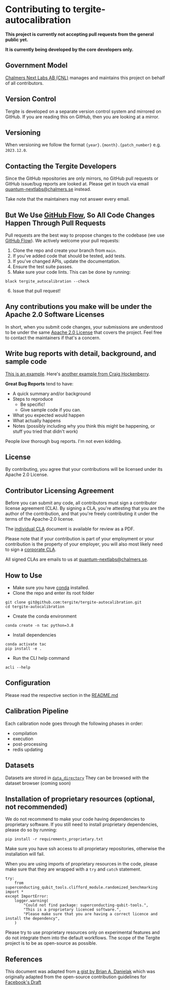 # Contributing to tergite-autocalibration

**This project is currently not accepting pull requests from the general public yet.**

**It is currently being developed by the core developers only.**

## Government Model

[Chalmers Next Labs AB (CNL)](https://chalmersnextlabs.se) manages and maintains this project on behalf of all contributors.

## Version Control

Tergite is developed on a separate version control system and mirrored on GitHub.
If you are reading this on GitHub, then you are looking at a mirror. 

## Versioning

When versioning we follow the format `{year}.{month}.{patch_number}` e.g. `2023.12.0`.

## Contacting the Tergite Developers

Since the GitHub repositories are only mirrors, no GitHub pull requests or GitHub issue/bug reports 
are looked at. Please get in touch via email <quantum-nextlabs@chalmers.se> instead. 

Take note that the maintainers may not answer every email.

## But We Use [GitHub Flow](https://docs.github.com/en/get-started/quickstart/github-flow), So All Code Changes Happen Through Pull Requests

Pull requests are the best way to propose changes to the codebase (we
use [GitHub Flow](https://docs.github.com/en/get-started/quickstart/github-flow)). We actively welcome your pull
requests:

1. Clone the repo and create your branch from `main`.
2. If you've added code that should be tested, add tests.
3. If you've changed APIs, update the documentation.
4. Ensure the test suite passes.
5. Make sure your code lints. This can be done by running:
```
black tergite_autocalibration --check
```
6. Issue that pull request!

## Any contributions you make will be under the Apache 2.0 Software Licenses

In short, when you submit code changes, your submissions are understood to be under the
same [Apache 2.0 License](./LICENSE.txt) that covers the project. Feel free to contact the maintainers if that's a concern.

## Write bug reports with detail, background, and sample code

[This is an example](http://stackoverflow.com/q/12488905/180626).
Here's [another example from Craig Hockenberry](http://www.openradar.me/11905408).

**Great Bug Reports** tend to have:

-   A quick summary and/or background
-   Steps to reproduce
    -   Be specific!
    -   Give sample code if you can.
-   What you expected would happen
-   What actually happens
-   Notes (possibly including why you think this might be happening, or stuff you tried that didn't work)

People _love_ thorough bug reports. I'm not even kidding.

## License

By contributing, you agree that your contributions will be licensed under its Apache 2.0 License.

## Contributor Licensing Agreement

Before you can submit any code, all contributors must sign a
contributor license agreement (CLA). By signing a CLA, you're attesting
that you are the author of the contribution, and that you're freely
contributing it under the terms of the Apache-2.0 license.

The [individual CLA](https://tergite.github.io/contributing/icla.pdf) document is available for review as a PDF.

Please note that if your contribution is part of your employment or 
your contribution is the property of your employer, 
you will also most likely need to sign a [corporate CLA](https://tergite.github.io/contributing/ccla.pdf).

All signed CLAs are emails to us at <quantum-nextlabs@chalmers.se>.

## How to Use

-   Make sure you have [conda](https://docs.anaconda.com/free/miniconda/index.html) installed.
-   Clone the repo and enter its root folder

```shell
git clone git@github.com:tergite/tergite-autocalibration.git
cd tergite-autocalibration
```

- Create the conda environment

```shell
conda create -n tac python=3.8
```

-   Install dependencies

```shell
conda activate tac
pip install -e .
```

-   Run the CLI help command

```shell
acli --help
```

## Configuration

Please read the respective section in the [README.md](./README.md)

## Calibration Pipeline

Each calibration node goes through the following phases in order:

- compilation
- execution 
- post-processing
- redis updating

## Datasets

Datasets are stored in [`data_directory`](./data_directory)
They can be browsed with the dataset browser (coming soon)

## Installation of proprietary resources (optional, not recommended)
We do not recommend to make your code having dependencies to proprietary software.
If you still need to install proprietary dependencies, please do so by running:
```
pip install -r requirements_proprietary.txt
```
Make sure you have ssh access to all proprietary repositories, otherwise the installation will fail.

When you are using imports of proprietary resources in the code, please make sure that they are wrapped with a `try` and `catch` statement.
```
try:
    from superconducting_qubit_tools.clifford_module.randomized_benchmarking import *
except ImportError:
    logger.warning(
        "Could not find package: superconducting-qubit-tools.",
        "This is a proprietary licenced software.",
        "Please make sure that you are having a correct licence and install the dependency",
    )
```
Please try to use proprietary resources only on experimental features and do not integrate them into the default workflows.
The scope of the Tergite project is to be as open-source as possible.

## References

This document was adapted from [a gist by Brian A. Danielak](https://gist.github.com/briandk/3d2e8b3ec8daf5a27a62) which
was originally adapted from the open-source contribution guidelines
for [Facebook's Draft](https://github.com/facebook/draft-js/blob/a9316a723f9e918afde44dea68b5f9f39b7d9b00/CONTRIBUTING.md)

